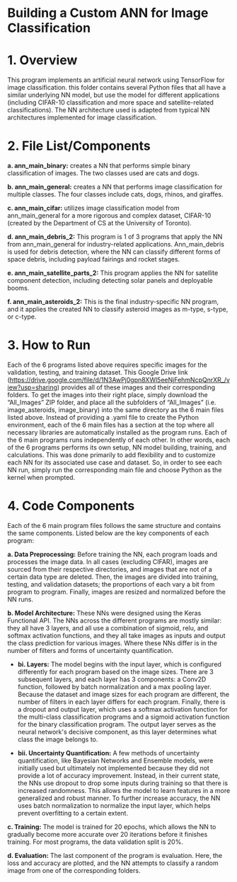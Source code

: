 # Building a Custom ANN for Image Classification

# **1. Overview** 

This program implements an artificial neural network using TensorFlow for image classification. this
folder contains several Python files that all have a similar underlying NN model, but use the model for
different applications (including CIFAR-10 classification and more space and satellite-related
classifications). The NN architecture used is adapted from typical NN architectures implemented for
image classification.


# **2. File List/Components**
   
**a. ann_main_binary:** creates a NN that performs simple binary classification of images. The two classes
used are cats and dogs.

**b. ann_main_general:** creates a NN that performs image classification for multiple classes. The four
classes include cats, dogs, rhinos, and giraffes.

**c. ann_main_cifar:** utilizes image classification model from ann_main_general for a more rigorous and
complex dataset, CIFAR-10 (created by the Department of CS at the University of Toronto).

**d. ann_main_debris_2:** This program is 1 of 3 programs that apply the NN from ann_main_general for
industry-related applications. Ann_main_debris is used for debris detection, where the NN can classify
different forms of space debris, including payload fairings and rocket stages.

**e. ann_main_satellite_parts_2:** This program applies the NN for satellite component detection, including
detecting solar panels and deployable booms.

**f. ann_main_asteroids_2:** This is the final industry-specific NN program, and it applies the created NN to
classify asteroid images as m-type, s-type, or c-type.

# **3. How to Run**
Each of the 6 programs listed above requires specific images for the validation, testing, and training
dataset. This Google Drive link
(https://drive.google.com/file/d/1N3AwPj0gpn8XWl5eeNjFehmNcpQnrXR_/view?usp=sharing) provides
all of these images and their corresponding folders. To get the images into their right place, simply
download the “All_Images” ZIP folder, and place all the subfolders of “All_Images” (i.e. image_asteroids,
image_binary) into the same directory as the 6 main files listed above.
Instead of providing a .yaml file to create the Python environment, each of the 6 main files has a section
at the top where all necessary libraries are automatically installed as the program runs.
Each of the 6 main programs runs independently of each other. In other words, each of the 6 programs
performs its own setup, NN model building, training, and calculations. This was done primarily to add
flexibility and to customize each NN for its associated use case and dataset. So, in order to see each NN
run, simply run the corresponding main file and choose Python as the kernel when prompted.

# **4. Code Components**
Each of the 6 main program files follows the same structure and contains the same components. Listed
below are the key components of each program:

**a. Data Preprocessing:** Before training the NN, each program loads and processes the image data. In all
cases (excluding CIFAR), images are sourced from their respective directories, and images that are not of
a certain data type are deleted. Then, the images are divided into training, testing, and validation
datasets; the proportions of each vary a bit from program to program. Finally, images are resized and
normalized before the NN runs.

**b. Model Architecture:** These NNs were designed using the Keras Functional API. The NNs across the
different programs are mostly similar: they all have 3 layers, and all use a combination of sigmoid, relu, and
softmax activation functions, and they all take images as inputs and output the class prediction for
various images. Where these NNs differ is in the number of filters and forms of uncertainty
quantification.

  - **bi. Layers:** The model begins with the input layer, which is configured differently for each program
based on the image sizes. There are 3 subsequent layers, and each layer has 3 components: a Conv2D
function, followed by batch normalization and a max pooling layer. Because the dataset and image sizes
for each program are different, the number of filters in each layer differs for each program. Finally, there
is a dropout and output layer, which uses a softmax activation function for the multi-class classification
programs and a sigmoid activation function for the binary classification program. The output layer
serves as the neural network&#39;s decisive component, as this layer determines what class the image
belongs to.

  - **bii. Uncertainty Quantification:** A few methods of uncertainty quantification, like Bayesian
Networks and Ensemble models, were initially used but ultimately not implemented because they
did not provide a lot of accuracy improvement. Instead, in their current state, the NNs use dropout to
drop some inputs during training so that there is increased randomness. This allows the model to learn
features in a more generalized and robust manner. To further increase accuracy, the NN uses batch
normalization to normalize the input layer, which helps prevent overfitting to a certain extent.

**c. Training:** The model is trained for 20 epochs, which allows the NN to gradually become more accurate
over 20 iterations before it finishes training. For most programs, the data validation split is 20%.

**d. Evaluation:** The last component of the program is evaluation. Here, the loss and accuracy are plotted,
and the NN attempts to classify a random image from one of the corresponding folders.
